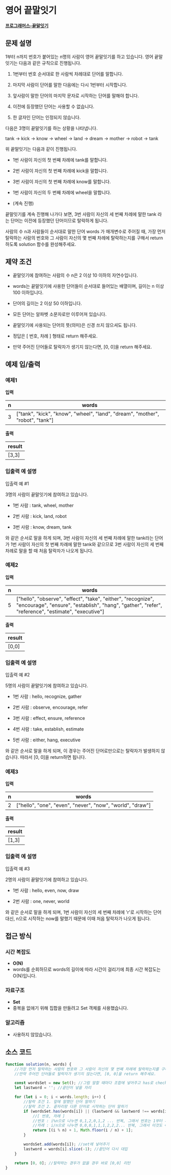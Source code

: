 # 영어 끝말잇기

**[프로그래머스-끝말잇기](https://school.programmers.co.kr/learn/courses/30/lessons/12981)**

## 문제 설명

1부터 n까지 번호가 붙어있는 n명의 사람이 영어 끝말잇기를 하고 있습니다. 영어 끝말잇기는 다음과 같은 규칙으로 진행됩니다.

1. 1번부터 번호 순서대로 한 사람씩 차례대로 단어를 말합니다.

2. 마지막 사람이 단어를 말한 다음에는 다시 1번부터 시작합니다.

3. 앞사람이 말한 단어의 마지막 문자로 시작하는 단어를 말해야 합니다.

4. 이전에 등장했던 단어는 사용할 수 없습니다.

5. 한 글자인 단어는 인정되지 않습니다.

다음은 3명이 끝말잇기를 하는 상황을 나타냅니다.

tank → kick → know → wheel → land → dream → mother → robot → tank

위 끝말잇기는 다음과 같이 진행됩니다.

-   1번 사람이 자신의 첫 번째 차례에 tank를 말합니다.

-   2번 사람이 자신의 첫 번째 차례에 kick을 말합니다.

-   3번 사람이 자신의 첫 번째 차례에 know를 말합니다.

-   1번 사람이 자신의 두 번째 차례에 wheel을 말합니다.

-   (계속 진행)

끝말잇기를 계속 진행해 나가다 보면, 3번 사람이 자신의 세 번째 차례에 말한 tank 라는 단어는 이전에 등장했던 단어이므로 탈락하게 됩니다.

사람의 수 n과 사람들이 순서대로 말한 단어 words 가 매개변수로 주어질 때, 가장 먼저 탈락하는 사람의 번호와 그 사람이 자신의 몇 번째 차례에 탈락하는지를 구해서 return 하도록 solution 함수를 완성해주세요.

## 제약 조건

-   끝말잇기에 참여하는 사람의 수 n은 2 이상 10 이하의 자연수입니다.

-   words는 끝말잇기에 사용한 단어들이 순서대로 들어있는 배열이며, 길이는 n 이상 100 이하입니다.

-   단어의 길이는 2 이상 50 이하입니다.

-   모든 단어는 알파벳 소문자로만 이루어져 있습니다.

-   끝말잇기에 사용되는 단어의 뜻(의미)은 신경 쓰지 않으셔도 됩니다.

-   정답은 [ 번호, 차례 ] 형태로 return 해주세요.

-   만약 주어진 단어들로 탈락자가 생기지 않는다면, [0, 0]을 return 해주세요.

## 예제 입/출력

### 예제1

**입력**

| n   | words                                                                         |
| --- | ----------------------------------------------------------------------------- |
| 3   | ["tank", "kick", "know", "wheel", "land", "dream", "mother", "robot", "tank"] |

**출력**

| result |
| ------ |
| [3,3]  |

### 입출력 예 설명

입출력 예 #1

3명의 사람이 끝말잇기에 참여하고 있습니다.

-   1번 사람 : tank, wheel, mother

-   2번 사람 : kick, land, robot

-   3번 사람 : know, dream, tank

와 같은 순서로 말을 하게 되며, 3번 사람이 자신의 세 번째 차례에 말한 tank라는 단어가 1번 사람이 자신의 첫 번째 차례에 말한 tank와 같으므로 3번 사람이 자신의 세 번째 차례로 말을 할 때 처음 탈락자가 나오게 됩니다.

### 예제2

**입력**

| n   | words                                                                                                                                                              |
| --- | ------------------------------------------------------------------------------------------------------------------------------------------------------------------ |
| 5   | ["hello", "observe", "effect", "take", "either", "recognize", "encourage", "ensure", "establish", "hang", "gather", "refer", "reference", "estimate", "executive"] |

**출력**

| result |
| ------ |
| [0,0]  |

### 입출력 예 설명

입출력 예 #2

5명의 사람이 끝말잇기에 참여하고 있습니다.

-   1번 사람 : hello, recognize, gather

-   2번 사람 : observe, encourage, refer

-   3번 사람 : effect, ensure, reference

-   4번 사람 : take, establish, estimate

-   5번 사람 : either, hang, executive

와 같은 순서로 말을 하게 되며, 이 경우는 주어진 단어로만으로는 탈락자가 발생하지 않습니다. 따라서 [0, 0]을 return하면 됩니다.

### 예제3

**입력**

| n   | words                                                     |
| --- | --------------------------------------------------------- |
| 2   | ["hello", "one", "even", "never", "now", "world", "draw"] |

**출력**

| result |
| ------ |
| [1,3]  |

### 입출력 예 설명

입출력 예 #3

2명의 사람이 끝말잇기에 참여하고 있습니다.

-   1번 사람 : hello, even, now, draw

-   2번 사람 : one, never, world

와 같은 순서로 말을 하게 되며, 1번 사람이 자신의 세 번째 차례에 'r'로 시작하는 단어 대신, n으로 시작하는 now를 말했기 때문에 이때 처음 탈락자가 나오게 됩니다.

## 접근 방식

### 시간 복잡도

-   **O(N)**
-   words를 순회하므로 words의 길이에 따라 시간이 걸리기에 최종 시간 복잡도는 O(N)입니다.

### 자료구조

-   **Set**
-   중복을 없애기 위해 집합을 만들려고 Set 객체를 사용했습니다.

### 알고리즘

-   사용하지 않았습니다.

## 소스 코드

```js
function solution(n, words) {
    //가장 먼저 탈락하는 사람의 번호와 그 사람이 자신의 몇 번째 차례에 탈락하는지를 구해서 return
    //만약 주어진 단어들로 탈락자가 생기지 않는다면, [0, 0]을 return 해주세요.

    const wordsSet = new Set(); //그럼 말할 때마다 조합에 넣어주고 has로 check하면 되려나?
    let lastword = ''; //끝단어 넣을 자리

    for (let i = 0; i < words.length; i++) {
        //탈락 조건 1. 앞에 말했던 단어 말하기
        //탈락 조건 2. 끝자리랑 다른 단어로 시작하는 단어 말하기
        if (wordsSet.has(words[i]) || (lastword && lastword !== words[i][0])) {
            //[ 번호, 차례 ]
            //번호 : i%n으로 나누면 0,1,2,0,1,2 ... 반복, 그래서 번호는 1부터 시작하니깐 +1
            //차례 : i/n으로 나누면 0,0,0,1,1,1,2,2,2... 반복, 그래서 이것도 +1
            return [(i % n) + 1, Math.floor(i / n) + 1];
        }

        wordsSet.add(words[i]); //set에 넣어주기
        lastword = words[i].slice(-1); //끝단어 다시 대입
    }

    return [0, 0]; //탈락하는 경우가 없을 경우 바로 [0,0] 리턴
}
```
